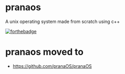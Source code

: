 # pranaos
A unix operating system made from scratch using c++

[![forthebadge](https://forthebadge.com/images/badges/made-with-c-plus-plus.svg)](https://forthebadge.com)


<!-- <p align='center'>
  <img src='https://github.com/krishpranav/pranaOS/blob/master/Images/prana-os.jpg'>
</p>

# Dependencies
```
g++ version should be more than 10.0.0
ninja gcc compiler needed
```

# Building pranaOS:
See the [pranaOS build instructions](https://github.com/krishpranav/pranaOS/blob/master/Documentation/INSTALL.md)

# Contributors

<a href="https://github.com/krishpranav/pranaOS/graphs/contributors">
  <img src="https://contributors-img.web.app/image?repo=krishpranav/pranaOS" />
</a> -->

# pranaos moved to 
- https://github.com/pranaOS/pranaOS